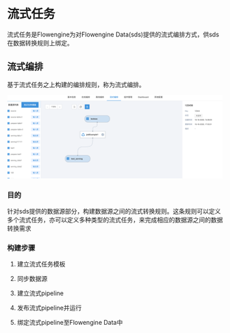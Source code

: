 # 流式任务

流式任务是Flowengine为对Flowengine Data(sds)提供的流式编排方式，供sds在数据转换规则上绑定。


## 流式编排

基于流式任务之上构建的编排规则，称为流式编排。

![流式编排1](images/stream-pipeline1.png)


### 目的

针对sds提供的数据源部分，构建数据源之间的流式转换规则。这条规则可以定义多个流式任务，亦可以定义多种类型的流式任务，来完成相应的数据源之间的数据转换需求


### 构建步骤

1. 建立流式任务模板




2. 同步数据源




3. 建立流式pipeline



4. 发布流式pipeline并运行




5. 绑定流式pipeline至Flowengine Data中




